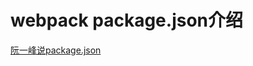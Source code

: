 # webpack package.json介绍


[阮一峰说package.json](http://javascript.ruanyifeng.com/nodejs/packagejson.html)
